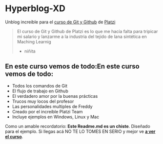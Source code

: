# Hyperblog-XD
Unblog increible para el [curso de Git y Github](https://platzi.com/cursos/git-y-github/ "curso de Git y Github") de [Platzi](https://platzi.com "Platzi")
> El curso de Git y Github de Platzi es lo que me hacía falta para tripicar mi salario y lanzarme a la industria del tejido de lana sintética en Maching Learnig
> - niñita

## En este curso vemos de todo:En este curso vemos de todo:
* Todos los comandos de Git
* El flujo de trabajo en Github
* El verdadero amor por la buenas prácticas
* Trucos muy locos del profesor
* Las personalidades multiples de Freddy
* Creado por el increíble Platzi Team 
* Incluye ejemplos en Windows, Linux y Mac


Como un amable recordatorio: **Este Readme.md es un chiste**. Diseñado para el ejemplo. Si llegas acá NO TE LO TOMES EN SERIO y mejor ve [**a ver el curso**](https://platzi.com/cursos/git-y-github/ "a ver el curso").